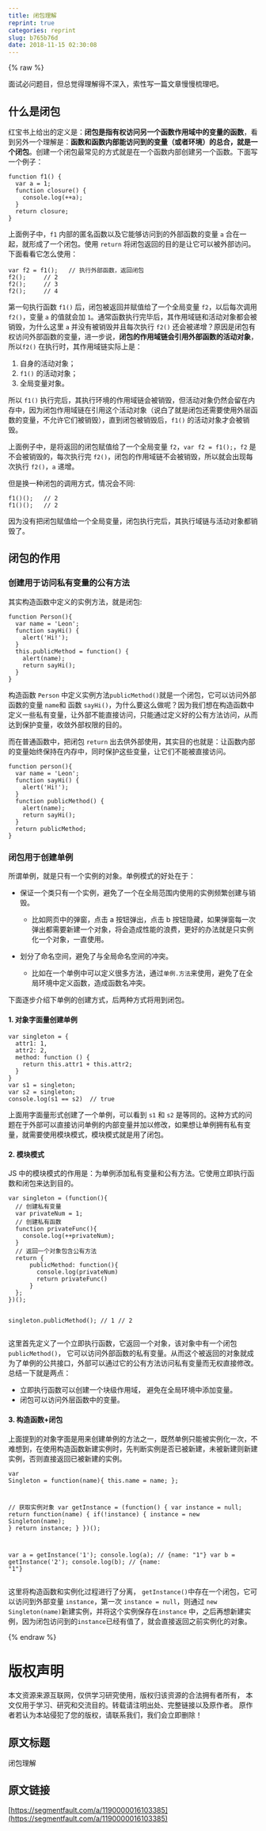 ```yaml
---
title: 闭包理解
reprint: true
categories: reprint
slug: b765b76d
date: 2018-11-15 02:30:08
---
```


{% raw %}
<p>&#x9762;&#x8BD5;&#x5FC5;&#x95EE;&#x9898;&#x76EE;&#xFF0C;&#x4F46;&#x603B;&#x89C9;&#x5F97;&#x7406;&#x89E3;&#x5F97;&#x4E0D;&#x6DF1;&#x5165;&#xFF0C;&#x7D22;&#x6027;&#x5199;&#x4E00;&#x7BC7;&#x6587;&#x7AE0;&#x6162;&#x6162;&#x68B3;&#x7406;&#x5427;&#x3002;</p><h2>&#x4EC0;&#x4E48;&#x662F;&#x95ED;&#x5305;</h2><p>&#x7EA2;&#x5B9D;&#x4E66;&#x4E0A;&#x7ED9;&#x51FA;&#x7684;&#x5B9A;&#x4E49;&#x662F;&#xFF1A;<b>&#x95ED;&#x5305;&#x662F;&#x6307;&#x6709;&#x6743;&#x8BBF;&#x95EE;&#x53E6;&#x4E00;&#x4E2A;&#x51FD;&#x6570;&#x4F5C;&#x7528;&#x57DF;&#x4E2D;&#x7684;&#x53D8;&#x91CF;&#x7684;&#x51FD;&#x6570;</b>&#xFF0C;&#x770B;&#x5230;&#x53E6;&#x5916;&#x4E00;&#x4E2A;&#x7406;&#x89E3;&#x662F;&#xFF1A;<b>&#x51FD;&#x6570;&#x548C;&#x51FD;&#x6570;&#x5185;&#x90E8;&#x80FD;&#x8BBF;&#x95EE;&#x5230;&#x7684;&#x53D8;&#x91CF;&#xFF08;&#x6216;&#x8005;&#x73AF;&#x5883;&#xFF09;&#x7684;&#x603B;&#x5408;&#xFF0C;&#x5C31;&#x662F;&#x4E00;&#x4E2A;&#x95ED;&#x5305;</b>&#x3002;&#x521B;&#x5EFA;&#x4E00;&#x4E2A;&#x95ED;&#x5305;&#x6700;&#x5E38;&#x89C1;&#x7684;&#x65B9;&#x5F0F;&#x5C31;&#x662F;&#x5728;&#x4E00;&#x4E2A;&#x51FD;&#x6570;&#x5185;&#x90E8;&#x521B;&#x5EFA;&#x53E6;&#x4E00;&#x4E2A;&#x51FD;&#x6570;&#x3002;&#x4E0B;&#x9762;&#x5199;&#x4E00;&#x4E2A;&#x4F8B;&#x5B50;&#xFF1A;</p><pre><code>function f1() {
  var a = 1;
  function closure() {
    console.log(++a);
  } 
  return closure;
}</code></pre><p>&#x4E0A;&#x9762;&#x4F8B;&#x5B50;&#x4E2D;&#xFF0C;<code>f1</code> &#x5185;&#x90E8;&#x7684;&#x533F;&#x540D;&#x51FD;&#x6570;&#x4EE5;&#x53CA;&#x5B83;&#x80FD;&#x591F;&#x8BBF;&#x95EE;&#x5230;&#x7684;&#x5916;&#x90E8;&#x51FD;&#x6570;&#x7684;&#x53D8;&#x91CF; <code>a</code> &#x5408;&#x5728;&#x4E00;&#x8D77;&#xFF0C;&#x5C31;&#x5F62;&#x6210;&#x4E86;&#x4E00;&#x4E2A;&#x95ED;&#x5305;&#x3002;&#x4F7F;&#x7528; <code>return</code> &#x5C06;&#x95ED;&#x5305;&#x8FD4;&#x56DE;&#x7684;&#x76EE;&#x7684;&#x662F;&#x8BA9;&#x5B83;&#x53EF;&#x4EE5;&#x88AB;&#x5916;&#x90E8;&#x8BBF;&#x95EE;&#x3002;&#x4E0B;&#x9762;&#x770B;&#x770B;&#x5B83;&#x600E;&#x4E48;&#x4F7F;&#x7528;&#xFF1A;</p><pre><code>var f2 = f1();   // &#x6267;&#x884C;&#x5916;&#x90E8;&#x51FD;&#x6570;&#xFF0C;&#x8FD4;&#x56DE;&#x95ED;&#x5305;
f2();     // 2
f2();     // 3
f2();     // 4</code></pre><p>&#x7B2C;&#x4E00;&#x53E5;&#x6267;&#x884C;&#x51FD;&#x6570; <code>f1()</code> &#x540E;&#xFF0C;&#x95ED;&#x5305;&#x88AB;&#x8FD4;&#x56DE;&#x5E76;&#x8D4B;&#x503C;&#x7ED9;&#x4E86;&#x4E00;&#x4E2A;&#x5168;&#x5C40;&#x53D8;&#x91CF; <code>f2</code>&#xFF0C;&#x4EE5;&#x540E;&#x6BCF;&#x6B21;&#x8C03;&#x7528; <code>f2()</code>&#xFF0C;&#x53D8;&#x91CF; <code>a</code> &#x7684;&#x503C;&#x5C31;&#x4F1A;&#x52A0; <code>1</code>&#x3002;&#x901A;&#x5E38;&#x51FD;&#x6570;&#x6267;&#x884C;&#x5B8C;&#x6BD5;&#x540E;&#xFF0C;&#x5176;&#x4F5C;&#x7528;&#x57DF;&#x94FE;&#x548C;&#x6D3B;&#x52A8;&#x5BF9;&#x8C61;&#x90FD;&#x4F1A;&#x88AB;&#x9500;&#x6BC1;&#xFF0C;&#x4E3A;&#x4EC0;&#x4E48;&#x8FD9;&#x91CC; <code>a</code> &#x5E76;&#x6CA1;&#x6709;&#x88AB;&#x9500;&#x6BC1;&#x5E76;&#x4E14;&#x6BCF;&#x6B21;&#x6267;&#x884C; <code>f2()</code> &#x8FD8;&#x4F1A;&#x88AB;&#x9012;&#x589E;&#xFF1F;&#x539F;&#x56E0;&#x662F;&#x95ED;&#x5305;&#x6709;&#x6743;&#x8BBF;&#x95EE;&#x5916;&#x90E8;&#x51FD;&#x6570;&#x7684;&#x53D8;&#x91CF;&#xFF0C;&#x8FDB;&#x4E00;&#x6B65;&#x8BF4;&#xFF0C;<b>&#x95ED;&#x5305;&#x7684;&#x4F5C;&#x7528;&#x57DF;&#x94FE;&#x4F1A;&#x5F15;&#x7528;&#x5916;&#x90E8;&#x51FD;&#x6570;&#x7684;&#x6D3B;&#x52A8;&#x5BF9;&#x8C61;</b>&#xFF0C;&#x6240;&#x4EE5;<code>f2()</code> &#x5728;&#x6267;&#x884C;&#x65F6;&#xFF0C;&#x5176;&#x4F5C;&#x7528;&#x57DF;&#x94FE;&#x5B9E;&#x9645;&#x4E0A;&#x662F;&#xFF1A;</p><ol><li>&#x81EA;&#x8EAB;&#x7684;&#x6D3B;&#x52A8;&#x5BF9;&#x8C61;&#xFF1B;</li><li><code>f1()</code> &#x7684;&#x6D3B;&#x52A8;&#x5BF9;&#x8C61;&#xFF1B;</li><li>&#x5168;&#x5C40;&#x53D8;&#x91CF;&#x5BF9;&#x8C61;&#x3002;</li></ol><p>&#x6240;&#x4EE5; <code>f1()</code> &#x6267;&#x884C;&#x5B8C;&#x540E;&#xFF0C;&#x5176;&#x6267;&#x884C;&#x73AF;&#x5883;&#x7684;&#x4F5C;&#x7528;&#x57DF;&#x94FE;&#x4F1A;&#x88AB;&#x9500;&#x6BC1;&#xFF0C;&#x4F46;&#x6D3B;&#x52A8;&#x5BF9;&#x8C61;&#x4ECD;&#x7136;&#x4F1A;&#x7559;&#x5728;&#x5185;&#x5B58;&#x4E2D;&#xFF0C;&#x56E0;&#x4E3A;&#x95ED;&#x5305;&#x4F5C;&#x7528;&#x57DF;&#x94FE;&#x5728;&#x5F15;&#x7528;&#x8FD9;&#x4E2A;&#x6D3B;&#x52A8;&#x5BF9;&#x8C61;&#xFF08;&#x8BF4;&#x767D;&#x4E86;&#x5C31;&#x662F;&#x95ED;&#x5305;&#x8FD8;&#x9700;&#x8981;&#x4F7F;&#x7528;&#x5916;&#x5C42;&#x51FD;&#x6570;&#x7684;&#x53D8;&#x91CF;&#xFF0C;&#x4E0D;&#x5141;&#x8BB8;&#x5B83;&#x4EEC;&#x88AB;&#x9500;&#x6BC1;&#xFF09;&#xFF0C;&#x76F4;&#x5230;&#x95ED;&#x5305;&#x88AB;&#x9500;&#x6BC1;&#x540E;&#xFF0C;<code>f1()</code> &#x7684;&#x6D3B;&#x52A8;&#x5BF9;&#x8C61;&#x624D;&#x4F1A;&#x88AB;&#x9500;&#x6BC1;&#x3002;</p><p>&#x4E0A;&#x9762;&#x4F8B;&#x5B50;&#x4E2D;&#xFF0C;&#x662F;&#x5C06;&#x8FD4;&#x56DE;&#x7684;&#x95ED;&#x5305;&#x8D4B;&#x503C;&#x7ED9;&#x4E86;&#x4E00;&#x4E2A;&#x5168;&#x5C40;&#x53D8;&#x91CF; <code>f2</code>&#xFF0C;<code>var f2 = f1();</code>&#xFF0C;<code>f2</code> &#x662F;&#x4E0D;&#x4F1A;&#x88AB;&#x9500;&#x6BC1;&#x7684;&#xFF0C;&#x6BCF;&#x6B21;&#x6267;&#x884C;&#x5B8C; <code>f2()</code>&#xFF0C;&#x95ED;&#x5305;&#x7684;&#x4F5C;&#x7528;&#x57DF;&#x94FE;&#x4E0D;&#x4F1A;&#x88AB;&#x9500;&#x6BC1;&#xFF0C;&#x6240;&#x4EE5;&#x5C31;&#x4F1A;&#x51FA;&#x73B0;&#x6BCF;&#x6B21;&#x6267;&#x884C; <code>f2()</code>&#xFF0C;<code>a</code> &#x9012;&#x589E;&#x3002;</p><p>&#x4F46;&#x662F;&#x6362;&#x4E00;&#x79CD;&#x95ED;&#x5305;&#x7684;&#x8C03;&#x7528;&#x65B9;&#x5F0F;&#xFF0C;&#x60C5;&#x51B5;&#x4F1A;&#x4E0D;&#x540C;:</p><pre><code>f1()();   // 2
f1()();   // 2</code></pre><p>&#x56E0;&#x4E3A;&#x6CA1;&#x6709;&#x628A;&#x95ED;&#x5305;&#x8D4B;&#x503C;&#x7ED9;&#x4E00;&#x4E2A;&#x5168;&#x5C40;&#x53D8;&#x91CF;&#xFF0C;&#x95ED;&#x5305;&#x6267;&#x884C;&#x5B8C;&#x540E;&#xFF0C;&#x5176;&#x6267;&#x884C;&#x57DF;&#x94FE;&#x4E0E;&#x6D3B;&#x52A8;&#x5BF9;&#x8C61;&#x90FD;&#x9500;&#x6BC1;&#x4E86;&#x3002;</p><h2>&#x95ED;&#x5305;&#x7684;&#x4F5C;&#x7528;</h2><h3>&#x521B;&#x5EFA;&#x7528;&#x4E8E;&#x8BBF;&#x95EE;&#x79C1;&#x6709;&#x53D8;&#x91CF;&#x7684;&#x516C;&#x6709;&#x65B9;&#x6CD5;</h3><p>&#x5176;&#x5B9E;&#x6784;&#x9020;&#x51FD;&#x6570;&#x4E2D;&#x5B9A;&#x4E49;&#x7684;&#x5B9E;&#x4F8B;&#x65B9;&#x6CD5;&#xFF0C;&#x5C31;&#x662F;&#x95ED;&#x5305;:</p><pre><code>function Person(){
  var name = &apos;Leon&apos;;
  function sayHi() {
    alert(&apos;Hi!&apos;);
  }
  this.publicMethod = function() {
    alert(name);
    return sayHi();
  }
}</code></pre><p>&#x6784;&#x9020;&#x51FD;&#x6570; <code>Person</code> &#x4E2D;&#x5B9A;&#x4E49;&#x5B9E;&#x4F8B;&#x65B9;&#x6CD5;<code>publicMethod()</code>&#x5C31;&#x662F;&#x4E00;&#x4E2A;&#x95ED;&#x5305;&#xFF0C;&#x5B83;&#x53EF;&#x4EE5;&#x8BBF;&#x95EE;&#x5916;&#x90E8;&#x51FD;&#x6570;&#x7684;&#x53D8;&#x91CF; <code>name</code>&#x548C; &#x51FD;&#x6570; <code>sayHi()</code>&#xFF0C;&#x4E3A;&#x4EC0;&#x4E48;&#x8981;&#x8FD9;&#x4E48;&#x505A;&#x5462;&#xFF1F;&#x56E0;&#x4E3A;&#x6211;&#x4EEC;&#x60F3;&#x5728;&#x6784;&#x9020;&#x51FD;&#x6570;&#x4E2D;&#x5B9A;&#x4E49;&#x4E00;&#x4E9B;&#x79C1;&#x6709;&#x53D8;&#x91CF;&#xFF0C;&#x8BA9;&#x5916;&#x90E8;&#x4E0D;&#x80FD;&#x76F4;&#x63A5;&#x8BBF;&#x95EE;&#xFF0C;&#x53EA;&#x80FD;&#x901A;&#x8FC7;&#x5B9A;&#x4E49;&#x597D;&#x7684;&#x516C;&#x6709;&#x65B9;&#x6CD5;&#x8BBF;&#x95EE;&#xFF0C;&#x4ECE;&#x800C;&#x8FBE;&#x5230;&#x4FDD;&#x62A4;&#x53D8;&#x91CF;&#xFF0C;&#x6536;&#x655B;&#x5916;&#x90E8;&#x6743;&#x9650;&#x7684;&#x76EE;&#x7684;&#x3002;</p><p>&#x800C;&#x5728;&#x666E;&#x901A;&#x51FD;&#x6570;&#x4E2D;&#xFF0C;&#x628A;&#x95ED;&#x5305; <code>return</code> &#x51FA;&#x53BB;&#x4F9B;&#x5916;&#x90E8;&#x4F7F;&#x7528;&#xFF0C;&#x5176;&#x5B9E;&#x76EE;&#x7684;&#x4E5F;&#x5C31;&#x662F;&#xFF1A;&#x8BA9;&#x51FD;&#x6570;&#x5185;&#x90E8;&#x7684;&#x53D8;&#x91CF;&#x59CB;&#x7EC8;&#x4FDD;&#x6301;&#x5728;&#x5185;&#x5B58;&#x4E2D;&#xFF0C;&#x540C;&#x65F6;&#x4FDD;&#x62A4;&#x8FD9;&#x4E9B;&#x53D8;&#x91CF;&#xFF0C;&#x8BA9;&#x5B83;&#x4EEC;&#x4E0D;&#x80FD;&#x88AB;&#x76F4;&#x63A5;&#x8BBF;&#x95EE;&#x3002;</p><pre><code>function person(){
  var name = &apos;Leon&apos;;
  function sayHi() {
    alert(&apos;Hi!&apos;);
  }
  function publicMethod() {
    alert(name);
    return sayHi();
  }
  return publicMethod;
}</code></pre><h3>&#x95ED;&#x5305;&#x7528;&#x4E8E;&#x521B;&#x5EFA;&#x5355;&#x4F8B;</h3><p>&#x6240;&#x8C13;&#x5355;&#x4F8B;&#xFF0C;&#x5C31;&#x662F;&#x53EA;&#x6709;&#x4E00;&#x4E2A;&#x5B9E;&#x4F8B;&#x7684;&#x5BF9;&#x8C61;&#x3002;&#x5355;&#x4F8B;&#x6A21;&#x5F0F;&#x7684;&#x597D;&#x5904;&#x5728;&#x4E8E;&#xFF1A;</p><ul><li><p>&#x4FDD;&#x8BC1;&#x4E00;&#x4E2A;&#x7C7B;&#x53EA;&#x6709;&#x4E00;&#x4E2A;&#x5B9E;&#x4F8B;&#xFF0C;&#x907F;&#x514D;&#x4E86;&#x4E00;&#x4E2A;&#x5728;&#x5168;&#x5C40;&#x8303;&#x56F4;&#x5185;&#x4F7F;&#x7528;&#x7684;&#x5B9E;&#x4F8B;&#x9891;&#x7E41;&#x521B;&#x5EFA;&#x4E0E;&#x9500;&#x6BC1;&#x3002;</p><ul><li>&#x6BD4;&#x5982;&#x7F51;&#x9875;&#x4E2D;&#x7684;&#x5F39;&#x7A97;&#xFF0C;&#x70B9;&#x51FB; a &#x6309;&#x94AE;&#x5F39;&#x51FA;&#xFF0C;&#x70B9;&#x51FB; b &#x6309;&#x94AE;&#x9690;&#x85CF;&#xFF0C;&#x5982;&#x679C;&#x5F39;&#x7A97;&#x6BCF;&#x4E00;&#x6B21;&#x5F39;&#x51FA;&#x90FD;&#x9700;&#x8981;&#x65B0;&#x5EFA;&#x4E00;&#x4E2A;&#x5BF9;&#x8C61;&#xFF0C;&#x5C06;&#x4F1A;&#x9020;&#x6210;&#x6027;&#x80FD;&#x7684;&#x6D6A;&#x8D39;&#xFF0C;&#x66F4;&#x597D;&#x7684;&#x529E;&#x6CD5;&#x5C31;&#x662F;&#x53EA;&#x5B9E;&#x4F8B;&#x5316;&#x4E00;&#x4E2A;&#x5BF9;&#x8C61;&#xFF0C;&#x4E00;&#x76F4;&#x4F7F;&#x7528;&#x3002;</li></ul></li><li><p>&#x5212;&#x5206;&#x4E86;&#x547D;&#x540D;&#x7A7A;&#x95F4;&#xFF0C;&#x907F;&#x514D;&#x4E86;&#x4E0E;&#x5168;&#x5C40;&#x547D;&#x540D;&#x7A7A;&#x95F4;&#x7684;&#x51B2;&#x7A81;&#x3002;</p><ul><li>&#x6BD4;&#x5982;&#x5728;&#x4E00;&#x4E2A;&#x5355;&#x4F8B;&#x4E2D;&#x53EF;&#x4EE5;&#x5B9A;&#x4E49;&#x5F88;&#x591A;&#x65B9;&#x6CD5;&#xFF0C;&#x901A;&#x8FC7;<code>&#x5355;&#x4F8B;.&#x65B9;&#x6CD5;</code>&#x6765;&#x4F7F;&#x7528;&#xFF0C;&#x907F;&#x514D;&#x4E86;&#x5728;&#x5168;&#x5C40;&#x73AF;&#x5883;&#x4E2D;&#x5B9A;&#x4E49;&#x51FD;&#x6570;&#xFF0C;&#x9020;&#x6210;&#x51FD;&#x6570;&#x540D;&#x51B2;&#x7A81;&#x3002;</li></ul></li></ul><p>&#x4E0B;&#x9762;&#x9010;&#x6B65;&#x4ECB;&#x7ECD;&#x4E0B;&#x5355;&#x4F8B;&#x7684;&#x521B;&#x5EFA;&#x65B9;&#x5F0F;&#xFF0C;&#x540E;&#x4E24;&#x79CD;&#x65B9;&#x5F0F;&#x5C06;&#x7528;&#x5230;&#x95ED;&#x5305;&#x3002;</p><h4>1. &#x5BF9;&#x8C61;&#x5B57;&#x9762;&#x91CF;&#x521B;&#x5EFA;&#x5355;&#x4F8B;</h4><pre><code>var singleton = {
  attr1: 1,
  attr2: 2,
  method: function () {
    return this.attr1 + this.attr2;
  }
}
var s1 = singleton;
var s2 = singleton;
console.log(s1 == s2)  // true</code></pre><p>&#x4E0A;&#x9762;&#x7528;&#x5B57;&#x9762;&#x91CF;&#x5F62;&#x5F0F;&#x521B;&#x5EFA;&#x4E86;&#x4E00;&#x4E2A;&#x5355;&#x4F8B;&#xFF0C;&#x53EF;&#x4EE5;&#x770B;&#x5230; <code>s1</code> &#x548C; <code>s2</code> &#x662F;&#x7B49;&#x540C;&#x7684;&#x3002;&#x8FD9;&#x79CD;&#x65B9;&#x5F0F;&#x7684;&#x95EE;&#x9898;&#x5728;&#x4E8E;&#x5916;&#x90E8;&#x53EF;&#x4EE5;&#x76F4;&#x63A5;&#x8BBF;&#x95EE;&#x5355;&#x4F8B;&#x7684;&#x5185;&#x90E8;&#x53D8;&#x91CF;&#x5E76;&#x52A0;&#x4EE5;&#x4FEE;&#x6539;&#xFF0C;&#x5982;&#x679C;&#x60F3;&#x8BA9;&#x5355;&#x4F8B;&#x62E5;&#x6709;&#x79C1;&#x6709;&#x53D8;&#x91CF;&#xFF0C;&#x5C31;&#x9700;&#x8981;&#x4F7F;&#x7528;&#x6A21;&#x5757;&#x6A21;&#x5F0F;&#xFF0C;&#x6A21;&#x5757;&#x6A21;&#x5F0F;&#x5C31;&#x662F;&#x7528;&#x4E86;&#x95ED;&#x5305;&#x3002;</p><h4>2. &#x6A21;&#x5757;&#x6A21;&#x5F0F;</h4><p>JS &#x4E2D;&#x7684;&#x6A21;&#x5757;&#x6A21;&#x5F0F;&#x7684;&#x4F5C;&#x7528;&#x662F;&#xFF1A;&#x4E3A;&#x5355;&#x4F8B;&#x6DFB;&#x52A0;&#x79C1;&#x6709;&#x53D8;&#x91CF;&#x548C;&#x516C;&#x6709;&#x65B9;&#x6CD5;&#x3002;&#x5B83;&#x4F7F;&#x7528;&#x7ACB;&#x5373;&#x6267;&#x884C;&#x51FD;&#x6570;&#x548C;&#x95ED;&#x5305;&#x6765;&#x8FBE;&#x5230;&#x76EE;&#x7684;&#x3002;</p><pre><code>var singleton = (function(){
  // &#x521B;&#x5EFA;&#x79C1;&#x6709;&#x53D8;&#x91CF;
  var privateNum = 1;
  // &#x521B;&#x5EFA;&#x79C1;&#x6709;&#x51FD;&#x6570;
  function privateFunc(){
    console.log(++privateNum);
  }
  // &#x8FD4;&#x56DE;&#x4E00;&#x4E2A;&#x5BF9;&#x8C61;&#x5305;&#x542B;&#x516C;&#x6709;&#x65B9;&#x6CD5;
  return {
      publicMethod: function(){
        console.log(privateNum)
        return privateFunc()
      }
  };
})();

singleton.publicMethod();
// 1
// 2 </code></pre><p>&#x8FD9;&#x91CC;&#x9996;&#x5148;&#x5B9A;&#x4E49;&#x4E86;&#x4E00;&#x4E2A;&#x7ACB;&#x5373;&#x6267;&#x884C;&#x51FD;&#x6570;&#xFF0C;&#x5B83;&#x8FD4;&#x56DE;&#x4E00;&#x4E2A;&#x5BF9;&#x8C61;&#xFF0C;&#x8BE5;&#x5BF9;&#x8C61;&#x4E2D;&#x6709;&#x4E00;&#x4E2A;&#x95ED;&#x5305; <code>publicMethod()</code>&#xFF0C; &#x5B83;&#x53EF;&#x4EE5;&#x8BBF;&#x95EE;&#x5916;&#x90E8;&#x51FD;&#x6570;&#x7684;&#x79C1;&#x6709;&#x53D8;&#x91CF;&#x3002;&#x4ECE;&#x800C;&#x8FD9;&#x4E2A;&#x88AB;&#x8FD4;&#x56DE;&#x7684;&#x5BF9;&#x8C61;&#x5C31;&#x6210;&#x4E3A;&#x4E86;&#x5355;&#x4F8B;&#x7684;&#x516C;&#x5171;&#x63A5;&#x53E3;&#xFF0C;&#x5916;&#x90E8;&#x53EF;&#x4EE5;&#x901A;&#x8FC7;&#x5B83;&#x7684;&#x516C;&#x6709;&#x65B9;&#x6CD5;&#x8BBF;&#x95EE;&#x79C1;&#x6709;&#x53D8;&#x91CF;&#x800C;&#x65E0;&#x6743;&#x76F4;&#x63A5;&#x4FEE;&#x6539;&#x3002;&#x603B;&#x7ED3;&#x4E00;&#x4E0B;&#x5C31;&#x662F;&#x4E24;&#x70B9;&#xFF1A;</p><ul><li>&#x7ACB;&#x5373;&#x6267;&#x884C;&#x51FD;&#x6570;&#x53EF;&#x4EE5;&#x521B;&#x5EFA;&#x4E00;&#x4E2A;&#x5757;&#x7EA7;&#x4F5C;&#x7528;&#x57DF;&#xFF0C; &#x907F;&#x514D;&#x5728;&#x5168;&#x5C40;&#x73AF;&#x5883;&#x4E2D;&#x6DFB;&#x52A0;&#x53D8;&#x91CF;&#x3002;</li><li>&#x95ED;&#x5305;&#x53EF;&#x4EE5;&#x8BBF;&#x95EE;&#x5916;&#x5C42;&#x51FD;&#x6570;&#x4E2D;&#x7684;&#x53D8;&#x91CF;&#x3002;</li></ul><h4>3. &#x6784;&#x9020;&#x51FD;&#x6570;+&#x95ED;&#x5305;</h4><p>&#x4E0A;&#x9762;&#x63D0;&#x5230;&#x7684;&#x5BF9;&#x8C61;&#x5B57;&#x9762;&#x662F;&#x7528;&#x6765;&#x521B;&#x5EFA;&#x5355;&#x4F8B;&#x7684;&#x65B9;&#x6CD5;&#x4E4B;&#x4E00;&#xFF0C;&#x65E2;&#x7136;&#x5355;&#x4F8B;&#x53EA;&#x80FD;&#x88AB;&#x5B9E;&#x4F8B;&#x5316;&#x4E00;&#x6B21;&#xFF0C;&#x4E0D;&#x96BE;&#x60F3;&#x5230;&#xFF0C;&#x5728;&#x4F7F;&#x7528;&#x6784;&#x9020;&#x51FD;&#x6570;&#x65B0;&#x5EFA;&#x5B9E;&#x4F8B;&#x65F6;&#xFF0C;&#x5148;&#x5224;&#x65AD;&#x5B9E;&#x4F8B;&#x662F;&#x5426;&#x5DF2;&#x88AB;&#x65B0;&#x5EFA;&#xFF0C;&#x672A;&#x88AB;&#x65B0;&#x5EFA;&#x5219;&#x65B0;&#x5EFA;&#x5B9E;&#x4F8B;&#xFF0C;&#x5426;&#x5219;&#x76F4;&#x63A5;&#x8FD4;&#x56DE;&#x5DF2;&#x88AB;&#x65B0;&#x5EFA;&#x7684;&#x5B9E;&#x4F8B;&#x3002;</p><pre><code>var Singleton = function(name){
  this.name = name;
};

// &#x83B7;&#x53D6;&#x5B9E;&#x4F8B;&#x5BF9;&#x8C61;
var getInstance = (function() {
  var instance = null;
  return function(name) {
      if(!instance) {
          instance = new Singleton(name);
      }
      return instance;
  }
})();

var a = getInstance(&apos;1&apos;);
console.log(a);  // {name: &quot;1&quot;}
var b = getInstance(&apos;2&apos;);
console.log(b);  // {name: &quot;1&quot;}</code></pre><p>&#x8FD9;&#x91CC;&#x5C06;&#x6784;&#x9020;&#x51FD;&#x6570;&#x548C;&#x5B9E;&#x4F8B;&#x5316;&#x8FC7;&#x7A0B;&#x8FDB;&#x884C;&#x4E86;&#x5206;&#x79BB;&#xFF0C; <code>getInstance()</code>&#x4E2D;&#x5B58;&#x5728;&#x4E00;&#x4E2A;&#x95ED;&#x5305;&#xFF0C;&#x5B83;&#x53EF;&#x4EE5;&#x8BBF;&#x95EE;&#x5230;&#x5916;&#x90E8;&#x53D8;&#x91CF; <code>instance</code>&#xFF0C;&#x7B2C;&#x4E00;&#x6B21; <code>instance = null</code>&#xFF0C;&#x5219;&#x901A;&#x8FC7; <code>new Singleton(name)</code>&#x65B0;&#x5EFA;&#x5B9E;&#x4F8B;&#xFF0C;&#x5E76;&#x5C06;&#x8FD9;&#x4E2A;&#x5B9E;&#x4F8B;&#x4FDD;&#x5B58;&#x5728;<code>instance</code> &#x4E2D;&#xFF0C;&#x4E4B;&#x540E;&#x518D;&#x60F3;&#x65B0;&#x5EFA;&#x5B9E;&#x4F8B;&#xFF0C;&#x56E0;&#x4E3A;&#x95ED;&#x5305;&#x8BBF;&#x95EE;&#x5230;&#x7684;<code>instance</code>&#x5DF2;&#x7ECF;&#x6709;&#x503C;&#x4E86;&#xFF0C;&#x5C31;&#x4F1A;&#x76F4;&#x63A5;&#x8FD4;&#x56DE;&#x4E4B;&#x524D;&#x5B9E;&#x4F8B;&#x5316;&#x7684;&#x5BF9;&#x8C61;&#x3002;</p>
{% endraw %}

# 版权声明
本文资源来源互联网，仅供学习研究使用，版权归该资源的合法拥有者所有，
本文仅用于学习、研究和交流目的。转载请注明出处、完整链接以及原作者。
原作者若认为本站侵犯了您的版权，请联系我们，我们会立即删除！

## 原文标题
闭包理解

## 原文链接
[https://segmentfault.com/a/1190000016103385](https://segmentfault.com/a/1190000016103385)

